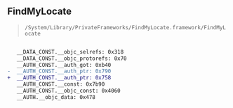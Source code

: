 ## FindMyLocate

> `/System/Library/PrivateFrameworks/FindMyLocate.framework/FindMyLocate`

```diff

   __DATA_CONST.__objc_selrefs: 0x318
   __DATA_CONST.__objc_protorefs: 0x70
   __AUTH_CONST.__auth_got: 0xb40
-  __AUTH_CONST.__auth_ptr: 0x790
+  __AUTH_CONST.__auth_ptr: 0x758
   __AUTH_CONST.__const: 0x7b90
   __AUTH_CONST.__objc_const: 0x4060
   __AUTH.__objc_data: 0x478

```
